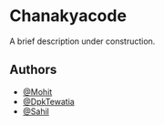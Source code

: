 
# Chanakyacode

A brief description under construction.


## Authors

- [@Mohit](https://github.com/mohitofficial)
- [@DpkTewatia](https://github.com/DpkTewatia)
- [@Sahil](https://github.com/)

  